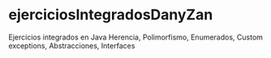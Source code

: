 # ejerciciosIntegradosDanyZan
Ejercicios integrados en Java Herencia, Polimorfismo, Enumerados, Custom exceptions, Abstracciones, Interfaces
